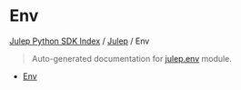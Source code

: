 # Env

[Julep Python SDK Index](../README.md#julep-python-sdk-index) / [Julep](./index.md#julep) / Env

> Auto-generated documentation for [julep.env](../../../../../julep/env.py) module.
- [Env](#env)
